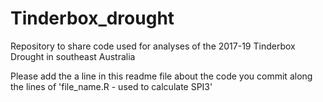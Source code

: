 # Tinderbox_drought

Repository to share code used for analyses of the 2017-19 Tinderbox Drought in southeast Australia

Please add the a line in this readme file about the code you commit along the lines of 'file_name.R - used to calculate SPI3'

